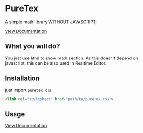# PureTex
A simple math library WITHOUT JAVASCRIPT;

[View Documentation](https://mtugb.github.io/pureTex/)

## What you will do?
You just use html to show math section.
As this doesn't depend on javascript, this can be also used in Realtime Editor.

## Installation
just import ``puretex.css``
```html
<link rel="stylesheet" href="path/to/puretex.css">
```

## Usage
[View Documentation](https://mtugb.github.io/pureTex/)